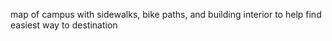 map of campus with sidewalks, bike paths, and building interior to help find easiest way to destination
